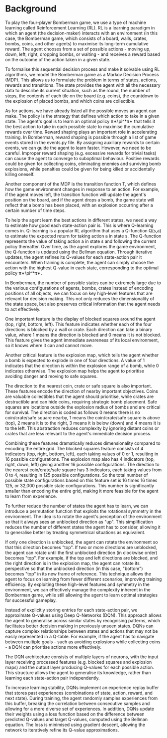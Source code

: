 # Background

To play the four-player Bomberman game, we use a type of machine learning called Reinforcement Learning (RL). RL is a learning paradigm in which an agent (the decision-maker) interacts with an environment (in this case, the Bomberman game, which consists of a board, walls, crates, bombs, coins, and other agents) to maximise its long-term cumulative reward. The agent chooses from a set of possible actions - moving up, down, left, right, dropping bombs, or waiting - and receives a reward based on the outcome of the action taken in a given state.

To formalise this sequential decision process and make it solvable using RL algorithms, we model the Bomberman game as a Markov Decision Process (MDP). This allows us to formulate the problem in terms of states, actions, rewards and transitions. The state provides the agent with all the necessary data to describe its current situation, such as the round, the number of steps, the contents of each tile on the board (e.g. coins), the countdown to the explosion of placed bombs, and which coins are collectible.

As for actions, we have already listed all the possible moves an agent can make. The policy is the strategy that defines which action to take in a given state. The agent's goal is to learn an optimal policy π∗\pi^*π∗ that tells it the best action to take in each possible state to maximise the cumulative rewards over time. Reward shaping plays an important role in accelerating training. In Bomberman, reward shaping is possible through a list of game events stored in the events.py file. By assigning auxiliary rewards to certain events, we can guide the agent to learn faster. However, we need to be careful. Improper reward shaping (e.g. excessive rewards for trivial tasks) can cause the agent to converge to suboptimal behaviour. Positive rewards could be given for collecting coins, eliminating enemies and surviving bomb explosions, while penalties could be given for being killed or accidentally killing oneself.

Another component of the MDP is the transition function T, which defines how the game environment changes in response to an action. For example, if the agent moves left, the transition function will update the agent's position on the board, and if the agent drops a bomb, the game state will reflect that a bomb has been placed, with an explosion occurring after a certain number of time steps.

To help the agent learn the best actions in different states, we need a way to estimate how good each state-action pair is. This is where Q-learning comes in. Q-learning is a popular RL algorithm that uses a Q-function Q(s,a) to estimate the expected return for taking action a in state s. The Q-function represents the value of taking action a in state s and following the current policy thereafter. Over time, as the agent explores the game environment, the Q-function is updated using the Bellman equation. Through iterative updates, the agent refines its Q-values for each state-action pair it encounters. When training is complete, the agent can simply choose the action with the highest Q-value in each state, corresponding to the optimal policy π∗\pi^*π∗.

In Bomberman, the number of possible states can be extremely large due to the various configurations of agents, bombs, crates Instead of encoding positions of all objects, we can focus on key high-level features that are relevant for decision making. This not only reduces the dimensionality of the state space, but also preserves critical information that the agent needs to act effectively.

One important feature is the display of blocked squares around the agent (top, right, bottom, left). This feature indicates whether each of the four directions is blocked by a wall or crate. Each direction can take a binary value, where 1 means the direction is blocked and 0 means it is not blocked. This feature gives the agent immediate awareness of its local environment, so it knows where it can and cannot move.

Another critical feature is the explosion map, which tells the agent whether a bomb is expected to explode in one of four directions. A value of 1 indicates that the direction is within the explosion range of a bomb, while 0 indicates otherwise. The explosion map helps the agent to prioritise avoiding danger and moving to safe squares.

The direction to the nearest coin, crate or safe square is also important. These features encode the direction of nearby important objectives. Coins are valuable collectibles that the agent should prioritise, while crates are destructible and can hide coins, requiring strategic bomb placement. Safe squares are locations outside the explosion radius of bombs and are critical for survival. The direction is coded as follows 0 means there is no coin/crate/safe square nearby, 1 means the coin/crate/safe square is above (top), 2 means it is to the right, 3 means it is below (down) and 4 means it is to the left. This abstraction reduces complexity by ignoring distant coins or crates that are less relevant to the agent's immediate decision process.

Combining these features dramatically reduces dimensionality compared to encoding the entire grid. The blocked squares feature consists of 4 indicators (top, right, bottom, left), each taking values of 0 or 1, resulting in 16 possible configurations. The explosion map also has 4 indicators (top, right, down, left) giving another 16 possible configurations. The direction to the nearest coin/crate/safe square has 3 indicators, each taking values from 0 to 4, resulting in 125 possible configurations. So the total number of possible state configurations based on this feature set is 16 times 16 times 125, or 32,000 possible state configurations. This number is significantly smaller than encoding the entire grid, making it more feasible for the agent to learn from experience.

To further reduce the number of states the agent has to learn, we can introduce a permutation function that exploits the rotational symmetry in the environment. The idea is to rotate the agent's perception of the environment so that it always sees an unblocked direction as "up". This simplification reduces the number of different states the agent has to consider, allowing it to generalise better by treating symmetrical situations as equivalent.

If only one direction is unblocked, the agent can rotate the environment so that this direction becomes "top". If two or more directions are unblocked, the agent can rotate until the first unblocked direction (in clockwise order) becomes "top". For example, if the top and left directions are blocked, and the right direction is in the explosion map, the agent can rotate its perspective so that the unblocked direction (in this case, "bottom") becomes "top" in its new frame of reference. This technique allows the agent to focus on learning from fewer different scenarios, improving training efficiency. By exploiting these high-level features and symmetry in the environment, we can effectively manage the complexity inherent in the Bomberman game, while still allowing the agent to learn optimal strategies for successful gameplay.

Instead of explicitly storing entries for each state-action pair, we approximate Q-values using Deep Q-Networks (DQN). This approach allows the agent to generalise across similar states by recognising patterns, which facilitates better decision making in previously unseen states. DQNs can capture complex relationships between states and actions that may not be easily represented in a Q-table. For example, if the agent has to navigate between multiple goals - such as avoiding explosions while collecting coins - a DQN can prioritise actions more effectively.

The DQN architecture consists of multiple layers of neurons, with the input layer receiving processed features (e.g. blocked squares and explosion maps) and the output layer producing Q-values for each possible action. This structure allows the agent to generalise its knowledge, rather than learning each state-action pair independently.

To increase learning stability, DQNs implement an experience replay buffer that stores past experiences (combinations of state, action, reward, and next state). During training, the agent randomly samples experiences from this buffer, breaking the correlation between consecutive samples and allowing for a more diverse set of experiences. In addition, DQNs update their weights using a loss function based on the difference between predicted Q-values and target Q-values, computed using the Bellman equation. The loss is minimised using gradient descent, allowing the network to iteratively refine its Q-value approximations.
